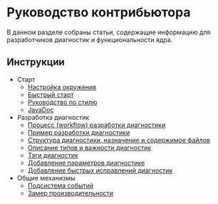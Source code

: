 # Руководство контрибьютора

В данном разделе собраны статьи, содержащие информацию для разработчиков диагностик и функциональности ядра.

## Инструкции

- Старт
    - [Настройка окружения](EnvironmentSetting.md)
    - [Быстрый старт](FastStart.md)
    - [Руководство по стилю](StyleGuide.md)
    - [JavaDoc](../javadoc/index.html)
- Разработка диагностик
    - [Процесс (workflow) разработки диагностики](DiagnosticDevWorkFlow.md)
    - [Пример разработки диагностики](DiagnosticExample.md)
    - [Структура диагностики, назначение и содержимое файлов](DiagnosticStructure.md)
    - [Описание типов и важности диагностик](DiagnosticTypeAndSeverity.md)
    - [Тэги диагностик](DiagnosticTag.md)
    - [Добавление параметров диагностике](DiagnostcAddSettings.md)
    - [Добавление быстрых исправлений диагностик](DiagnosticQuickFix.md)
- Общие механизмы
    - [Подсистема событий](EventsApi.md)
    - [Замер производительности](Measures.md)
